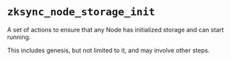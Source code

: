 # `zksync_node_storage_init`

A set of actions to ensure that any Node has initialized storage and can start running.

This includes genesis, but not limited to it, and may involve other steps.
